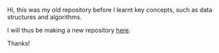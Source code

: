 Hi, this was my old repository before I learnt key concepts, such as data structures and algorithms.

I will thus be making a new repository [here](https://github.com/lavanyagarg112/leetcode).

Thanks!
